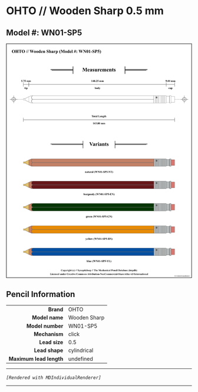 # OHTO // Wooden Sharp 0.5 mm

## Model #: WN01-SP5

<img src="./wooden-natural-wn01-sp5-0.5-grouped.png">

## Pencil Information

|     |     |
| ---: | :--- |
| **Brand** | OHTO |
| **Model name** | Wooden Sharp |
| **Model number** | WN01-SP5 |
| **Mechanism** | click |
| **Lead size** | 0.5 |
| **Lead shape** | cylindrical |
| **Maximum lead length** | undefined |


---

_`[Rendered with MDIndividualRenderer]`_

---

